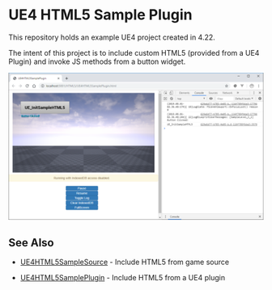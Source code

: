 # UE4 HTML5 Sample Plugin

This repository holds an example UE4 project created in 4.22.

The intent of this project is to include custom HTML5 (provided from a UE4 Plugin) and invoke JS methods from a button widget.

![image_1](images/image_1.png)

## See Also

* [UE4HTML5SampleSource](https://github.com/tgraupmann/UE4HTML5SampleSource) - Include HTML5 from game source

* [UE4HTML5SamplePlugin](https://github.com/tgraupmann/UE4HTML5SamplePlugin) - Include HTML5 from a UE4 plugin
